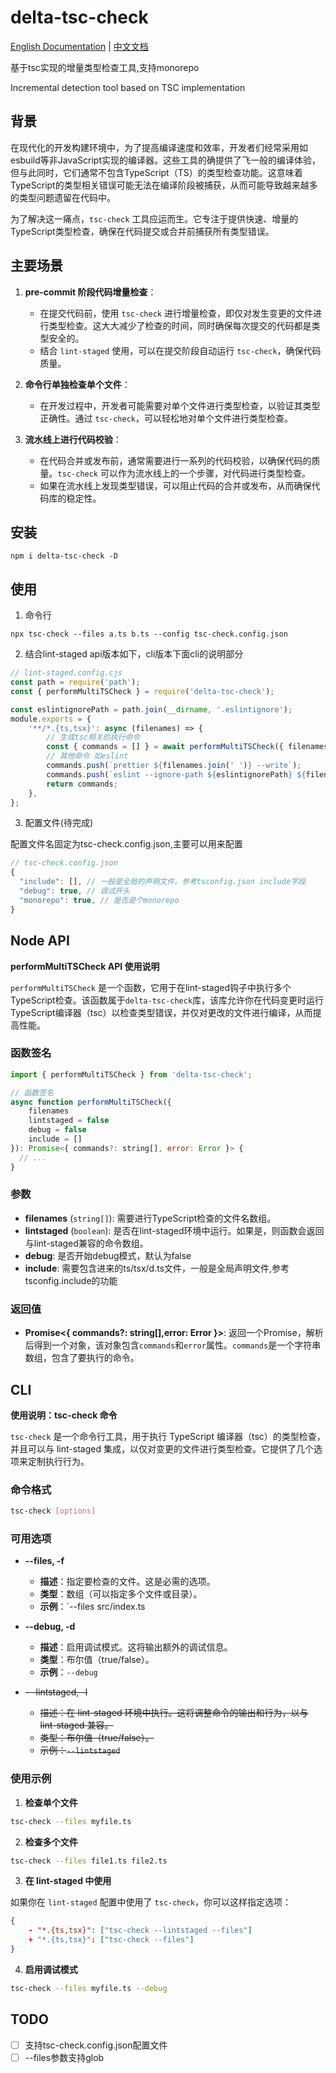 # delta-tsc-check

[English Documentation](README.md) | [中文文档](README.zh.md)

基于tsc实现的增量类型检查工具,支持monorepo

Incremental detection tool based on TSC implementation

## 背景

在现代化的开发构建环境中，为了提高编译速度和效率，开发者们经常采用如esbuild等非JavaScript实现的编译器。这些工具的确提供了飞一般的编译体验，但与此同时，它们通常不包含TypeScript（TS）的类型检查功能。这意味着TypeScript的类型相关错误可能无法在编译阶段被捕获，从而可能导致越来越多的类型问题遗留在代码中。

为了解决这一痛点，`tsc-check` 工具应运而生。它专注于提供快速、增量的TypeScript类型检查，确保在代码提交或合并前捕获所有类型错误。

## 主要场景

1. **pre-commit 阶段代码增量检查**：

    - 在提交代码前，使用 `tsc-check` 进行增量检查，即仅对发生变更的文件进行类型检查。这大大减少了检查的时间，同时确保每次提交的代码都是类型安全的。
    - 结合 `lint-staged` 使用，可以在提交阶段自动运行 `tsc-check`，确保代码质量。

2. **命令行单独检查单个文件**：
    - 在开发过程中，开发者可能需要对单个文件进行类型检查，以验证其类型正确性。通过 `tsc-check`，可以轻松地对单个文件进行类型检查。
3. **流水线上进行代码校验**：
    - 在代码合并或发布前，通常需要进行一系列的代码校验，以确保代码的质量。`tsc-check` 可以作为流水线上的一个步骤，对代码进行类型检查。
    - 如果在流水线上发现类型错误，可以阻止代码的合并或发布，从而确保代码库的稳定性。

## 安装

```shell
npm i delta-tsc-check -D
```

## 使用

1. 命令行

```shell
npx tsc-check --files a.ts b.ts --config tsc-check.config.json

```

2. 结合lint-staged
   api版本如下，cli版本下面cli的说明部分

```js
// lint-staged.config.cjs
const path = require('path');
const { performMultiTSCheck } = require('delta-tsc-check');

const eslintignorePath = path.join(__dirname, '.eslintignore');
module.exports = {
    '**/*.{ts,tsx}': async (filenames) => {
        // 生成tsc相关的执行命令
        const { commands = [] } = await performMultiTSCheck({ filenames, lintstaged: true });
        // 其他命令 如eslint
        commands.push(`prettier ${filenames.join(' ')} --write`);
        commands.push(`eslint --ignore-path ${eslintignorePath} ${filenames.join(' ')} --fix --quiet --cache`);
        return commands;
    },
};
```

3. 配置文件(待完成)

配置文件名固定为tsc-check.config.json,主要可以用来配置

```js
// tsc-check.config.json
{
  "include": [], // 一般是全局的声明文件。参考tsconfig.json include字段
  "debug": true, // 调试开头
  "monorepo": true, // 是否是个monorepo
}
```

## Node API

**performMultiTSCheck API 使用说明**

`performMultiTSCheck` 是一个函数，它用于在lint-staged钩子中执行多个TypeScript检查。该函数属于`delta-tsc-check`库，该库允许你在代码变更时运行TypeScript编译器（tsc）以检查类型错误，并仅对更改的文件进行编译，从而提高性能。

### 函数签名

```javascript
import { performMultiTSCheck } from 'delta-tsc-check';

// 函数签名
async function performMultiTSCheck({
    filenames
    lintstaged = false
    debug = false
    include = []
}): Promise<{ commands?: string[], error: Error }> {
  // ...
}
```

### 参数

-   **filenames** (`string[]`): 需要进行TypeScript检查的文件名数组。
-   **lintstaged** (`boolean`): 是否在lint-staged环境中运行。如果是，则函数会返回与lint-staged兼容的命令数组。
-   **debug**: 是否开始debug模式，默认为false
-   **include**: 需要包含进来的ts/tsx/d.ts文件，一般是全局声明文件,参考tsconfig.include的功能

### 返回值

-   **Promise<{ commands?: string[],error: Error }>**: 返回一个Promise，解析后得到一个对象，该对象包含`commands`和`error`属性。`commands`是一个字符串数组，包含了要执行的命令。

## CLI

**使用说明：tsc-check 命令**

`tsc-check` 是一个命令行工具，用于执行 TypeScript 编译器（tsc）的类型检查，并且可以与 lint-staged 集成，以仅对变更的文件进行类型检查。它提供了几个选项来定制执行行为。

### 命令格式

```bash
tsc-check [options]
```

### 可用选项

-   **--files, -f**

    -   **描述**：指定要检查的文件。这是必需的选项。
    -   **类型**：数组（可以指定多个文件或目录）。
    -   **示例**：`--files src/index.ts

-   **--debug, -d**
    -   **描述**：启用调试模式。这将输出额外的调试信息。
    -   **类型**：布尔值（true/false）。
    -   **示例**：`--debug`
-   ~~- -lintstaged, -l~~
    -   ~~描述：在 lint-staged 环境中执行。这将调整命令的输出和行为，以与 lint-staged 兼容。~~
    -   ~~类型：布尔值（true/false）。~~
    -   ~~示例：`--lintstaged`~~

### 使用示例

1. **检查单个文件**

```bash
tsc-check --files myfile.ts
```

2. **检查多个文件**

```bash
tsc-check --files file1.ts file2.ts
```

3. **在 lint-staged 中使用**

如果你在 `lint-staged` 配置中使用了 `tsc-check`，你可以这样指定选项：

```json
{
    - "*.{ts,tsx}": ["tsc-check --lintstaged --files"]
    + "*.{ts,tsx}": ["tsc-check --files"]
}
```

4. **启用调试模式**

```bash
tsc-check --files myfile.ts --debug
```

## TODO

-   [ ] 支持tsc-check.config.json配置文件
-   [ ] --files参数支持glob
